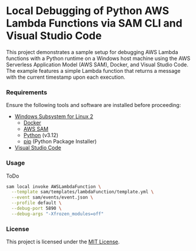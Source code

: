 # Local Debugging of Python AWS Lambda Functions via SAM CLI and Visual Studio Code

This project demonstrates a sample setup for debugging AWS Lambda functions with a Python runtime on a Windows host machine using the AWS Serverless Application Model (AWS SAM), Docker, and Visual Studio Code. The example features a simple Lambda function that returns a message with the current timestamp upon each execution.

### Requirements

Ensure the following tools and software are installed before proceeding:

- [Windows Subsystem for Linux 2](https://learn.microsoft.com/en-us/windows/wsl/install)
   - [Docker](https://docs.docker.com/engine/install/ubuntu/)
   - [AWS SAM](https://docs.aws.amazon.com/serverless-application-model/latest/developerguide/install-sam-cli.html)
   - [Python](https://python.org/) (v3.12)
   - [pip](https://pip.pypa.io/en/stable/installation/) (Python Package Installer)
- [Visual Studio Code](https://code.visualstudio.com/download)

### Usage

ToDo

```bash
sam local invoke AWSLambdaFunction \
  --template sam/templates/lambdaFunction/template.yml \
  --event sam/events/event.json \
  --profile default \
  --debug-port 5890 \
  --debug-args "-Xfrozen_modules=off"
```

### License

This project is licensed under the [MIT License](https://github.com/JesusdelCas99/aws-sam-nodejs-example/blob/main/LICENSE).
